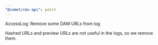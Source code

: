 ```yaml
---
"@comet/cms-api": patch
---
```


AccessLog: Remove some DAM URLs from log

Hashed URLs and preview URLs are not useful in the logs, so we remove them.
